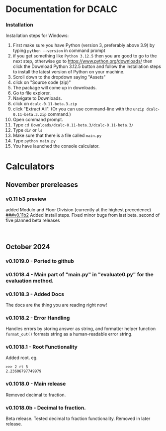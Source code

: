 # Documentation for DCALC
### Installation
Installation steps for Windows:
1. First make sure you have Python (version 3, preferably above 3.9) by typing `python --version` in command prompt
2. if you get something like `Python 3.12.5` then you are good to go to the next step, otherwise go to https://www.python.org/downloads/ then click the Download Python 3.12.5 button and follow the installation steps to install the latest version of Python on your machine.
3. Scroll down to the dropdown saying "Assets"
4. click on "Source code (zip)"
5. The package will come up in downloads.
6. Go to file explorer.
7. Navigate to Downloads.
8. click on `dcalc-0.11-beta.3.zip`
9. click "Extract All". (Or you can use command-line with the `unzip dcalc-0.11-beta.3.zip` command.)
10. Open command prompt.
11. Type `cd Downloads/dcalc-0.11-beta.3/dcalc-0.11-beta.3/`
12. Type `dir` or `ls`
13. Make sure that there is a file called `main.py`
14. Type `python main.py`
15. You have launched the console calculator.
# Calculators
## November prereleases
### v0.11 b3 preview
added Modulo and Floor Division (currently at the highest precedence)<br>
[###v0.11b2](https://github.com/GreatCoder1000/dcalc/releases/tag/v0.11-beta.2)
Added install steps. 
Fixed minor bugs from last beta.
second of five planned beta releases
<br><br><br>

## October 2024
### v0.1019.0 - Ported to github
### v0.1018.4 - Main part of "main.py" in "evaluate0.py" for the evaluation method.
### v0.1018.3 - Added Docs
The docs are the thing you are reading right now!
### v0.1018.2 - Error Handling
Handles errors by storing answer as string, and formatter helper function `format_out()` 
formats string as a human-readable error string.
### v0.1018.1 - Root Functionality
Added root. eg.<br>
```
>>> 2 rt 5
2.23606797749979
```
### v0.1018.0 - Main release
Removed decimal to fraction.
### v0.1018.0b - Decimal to fraction.
Beta release.
Tested decimal to fraction functionality.
Removed in later release.
